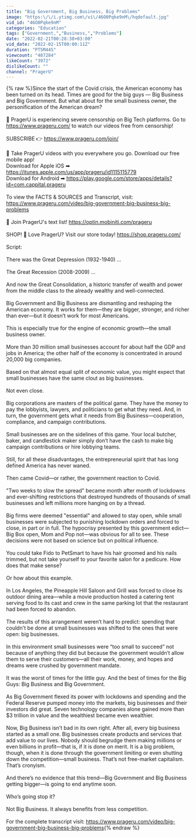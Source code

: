```yaml
---
title: "Big Government, Big Business, Big Problems"
image: "https:\/\/i.ytimg.com\/vi\/46O0Pqke9nM\/hqdefault.jpg"
vid_id: "46O0Pqke9nM"
categories: "Education"
tags: ["Government,","Business,","Problems"]
date: "2022-02-21T00:28:38+03:00"
vid_date: "2022-02-15T00:00:11Z"
duration: "PT5M44S"
viewcount: "487284"
likeCount: "3972"
dislikeCount: ""
channel: "PragerU"
---
```

{% raw %}Since the start of the Covid crisis, the American economy has been turned on its head. Times are good for the big guys — Big Business and Big Government. But what about for the small business owner, the personification of the American dream?<br /><br />🚨  PragerU is experiencing severe censorship on Big Tech platforms. Go to <a rel="nofollow" target="blank" href="https://www.prageru.com/">https://www.prageru.com/</a> to watch our videos free from censorship!<br /><br />SUBSCRIBE 👉 <a rel="nofollow" target="blank" href="https://www.prageru.com/join/">https://www.prageru.com/join/</a><br /><br />📲 Take PragerU videos with you everywhere you go. Download our free mobile app! <br />Download for Apple iOS ➡ <a rel="nofollow" target="blank" href="https://itunes.apple.com/us/app/prageru/id1115115779">https://itunes.apple.com/us/app/prageru/id1115115779</a><br />Download for Android ➡ <a rel="nofollow" target="blank" href="https://play.google.com/store/apps/details?id=com.cappital.prageru">https://play.google.com/store/apps/details?id=com.cappital.prageru</a><br /><br />To view the FACTS &amp; SOURCES and Transcript, visit: <a rel="nofollow" target="blank" href="https://www.prageru.com/video/big-government-big-business-big-problems">https://www.prageru.com/video/big-government-big-business-big-problems</a><br /><br />📳 Join PragerU's text list! <a rel="nofollow" target="blank" href="https://optin.mobiniti.com/prageru">https://optin.mobiniti.com/prageru</a><br /><br />SHOP! 🛒 Love PragerU? Visit our store today! <a rel="nofollow" target="blank" href="https://shop.prageru.com/">https://shop.prageru.com/</a><br /><br />Script:<br /><br />There was the Great Depression (1932-1940) …  <br /><br />The Great Recession (2008-2009) …<br /><br />And now the Great Consolidation, a historic transfer of wealth and power from the middle class to the already wealthy and well-connected. <br /><br />Big Government and Big Business are dismantling and reshaping the American economy. It works for them—they are bigger, stronger, and richer than ever—but it doesn’t work for most Americans.  <br /><br />This is especially true for the engine of economic growth—the small business owner. <br /><br />More than 30 million small businesses account for about half the GDP and jobs in America; the other half of the economy is concentrated in around 20,000 big companies. <br /><br />Based on that almost equal split of economic value, you might expect that small businesses have the same clout as big businesses.  <br /><br />Not even close. <br /><br />Big corporations are masters of the political game. They have the money to pay the lobbyists, lawyers, and politicians to get what they need. And, in turn, the government gets what it needs from Big Business—cooperation, compliance, and campaign contributions. <br /><br />Small businesses are on the sidelines of this game. Your local butcher, baker, and candlestick maker simply don’t have the cash to make big campaign contributions or hire lobbying teams. <br /><br />Still, for all these disadvantages, the entrepreneurial spirit that has long defined America has never waned.<br /><br />Then came Covid—or rather, the government reaction to Covid.  <br /><br />&quot;Two weeks to slow the spread&quot; became month after month of lockdowns and ever-shifting restrictions that destroyed hundreds of thousands of small businesses and left millions more hanging on by a thread.<br /><br />Big firms were deemed &quot;essential&quot; and allowed to stay open, while small businesses were subjected to punishing lockdown orders and forced to close, in part or in full. The hypocrisy presented by this government edict—Big Box open, Mom and Pop not—was obvious for all to see. These decisions were not based on science but on political influence.<br /><br />You could take Fido to PetSmart to have his hair groomed and his nails trimmed, but not take yourself to your favorite salon for a pedicure. How does that make sense?<br /><br />Or how about this example.<br /><br />In Los Angeles, the Pineapple Hill Saloon and Grill was forced to close its outdoor dining area—while a movie production hosted a catering tent serving food to its cast and crew in the same parking lot that the restaurant had been forced to abandon.<br /><br />The results of this arrangement weren’t hard to predict: spending that couldn't be done at small businesses was shifted to the ones that were open: big businesses.<br /><br />In this environment small businesses were “too small to succeed” not because of anything they did but because the government wouldn’t allow them to serve their customers—all their work, money, and hopes and dreams were crushed by government mandate. <br /><br />It was the worst of times for the little guy. And the best of times for the Big Guys: Big Business and Big Government. <br /><br />As Big Government flexed its power with lockdowns and spending and the Federal Reserve pumped money into the markets, big businesses and their investors did great. Seven technology companies alone gained more than $3 trillion in value and the wealthiest became even wealthier. <br /><br />Now, Big Business isn’t bad in its own right. After all, every big business started as a small one. Big businesses create products and services that add value to our lives. Nobody should begrudge them making millions or even billions in profit—that is, if it is done on merit. It is a big problem, though, when it is done through the government limiting or even shutting down the competition—small business. That’s not free-market capitalism. That’s cronyism.<br /><br />And there’s no evidence that this trend—Big Government and Big Business getting bigger—is going to end anytime soon. <br /><br />Who’s going stop it?<br /><br />Not Big Business. It always benefits from less competition.<br /><br />For the complete transcript visit: <a rel="nofollow" target="blank" href="https://www.prageru.com/video/big-government-big-business-big-problems">https://www.prageru.com/video/big-government-big-business-big-problems</a>{% endraw %}
